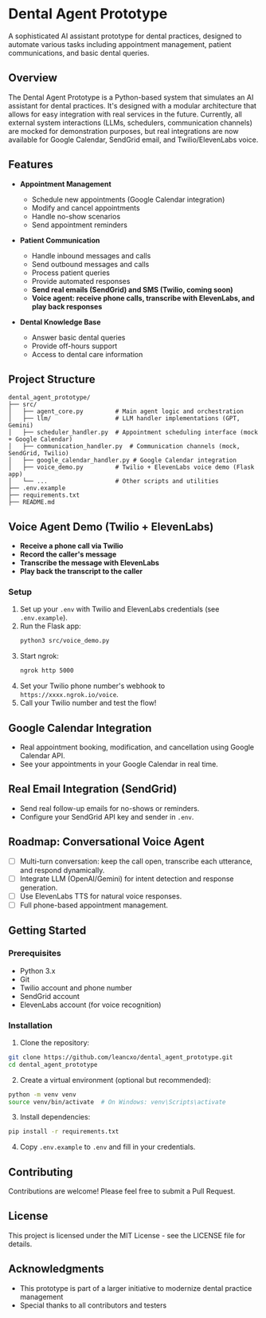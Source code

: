 # Dental Agent Prototype

A sophisticated AI assistant prototype for dental practices, designed to automate various tasks including appointment management, patient communications, and basic dental queries.

## Overview

The Dental Agent Prototype is a Python-based system that simulates an AI assistant for dental practices. It's designed with a modular architecture that allows for easy integration with real services in the future. Currently, all external system interactions (LLMs, schedulers, communication channels) are mocked for demonstration purposes, but real integrations are now available for Google Calendar, SendGrid email, and Twilio/ElevenLabs voice.

## Features

- **Appointment Management**
  - Schedule new appointments (Google Calendar integration)
  - Modify and cancel appointments
  - Handle no-show scenarios
  - Send appointment reminders

- **Patient Communication**
  - Handle inbound messages and calls
  - Send outbound messages and calls
  - Process patient queries
  - Provide automated responses
  - **Send real emails (SendGrid) and SMS (Twilio, coming soon)**
  - **Voice agent: receive phone calls, transcribe with ElevenLabs, and play back responses**

- **Dental Knowledge Base**
  - Answer basic dental queries
  - Provide off-hours support
  - Access to dental care information

## Project Structure

```
dental_agent_prototype/
├── src/
│   ├── agent_core.py         # Main agent logic and orchestration
│   ├── llm/                  # LLM handler implementations (GPT, Gemini)
│   ├── scheduler_handler.py  # Appointment scheduling interface (mock + Google Calendar)
│   ├── communication_handler.py  # Communication channels (mock, SendGrid, Twilio)
│   ├── google_calendar_handler.py # Google Calendar integration
│   ├── voice_demo.py         # Twilio + ElevenLabs voice demo (Flask app)
│   └── ...                   # Other scripts and utilities
├── .env.example
├── requirements.txt
├── README.md
```

## Voice Agent Demo (Twilio + ElevenLabs)

- **Receive a phone call via Twilio**
- **Record the caller's message**
- **Transcribe the message with ElevenLabs**
- **Play back the transcript to the caller**

### Setup
1. Set up your `.env` with Twilio and ElevenLabs credentials (see `.env.example`).
2. Run the Flask app:
   ```bash
   python3 src/voice_demo.py
   ```
3. Start ngrok:
   ```bash
   ngrok http 5000
   ```
4. Set your Twilio phone number's webhook to `https://xxxx.ngrok.io/voice`.
5. Call your Twilio number and test the flow!

## Google Calendar Integration
- Real appointment booking, modification, and cancellation using Google Calendar API.
- See your appointments in your Google Calendar in real time.

## Real Email Integration (SendGrid)
- Send real follow-up emails for no-shows or reminders.
- Configure your SendGrid API key and sender in `.env`.

## Roadmap: Conversational Voice Agent
- [ ] Multi-turn conversation: keep the call open, transcribe each utterance, and respond dynamically.
- [ ] Integrate LLM (OpenAI/Gemini) for intent detection and response generation.
- [ ] Use ElevenLabs TTS for natural voice responses.
- [ ] Full phone-based appointment management.

## Getting Started

### Prerequisites
- Python 3.x
- Git
- Twilio account and phone number
- SendGrid account
- ElevenLabs account (for voice recognition)

### Installation

1. Clone the repository:
```bash
git clone https://github.com/leancxo/dental_agent_prototype.git
cd dental_agent_prototype
```

2. Create a virtual environment (optional but recommended):
```bash
python -m venv venv
source venv/bin/activate  # On Windows: venv\Scripts\activate
```

3. Install dependencies:
```bash
pip install -r requirements.txt
```

4. Copy `.env.example` to `.env` and fill in your credentials.

## Contributing

Contributions are welcome! Please feel free to submit a Pull Request.

## License

This project is licensed under the MIT License - see the LICENSE file for details.

## Acknowledgments

- This prototype is part of a larger initiative to modernize dental practice management
- Special thanks to all contributors and testers 